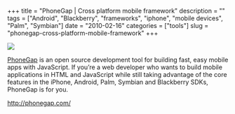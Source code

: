 +++
title = "PhoneGap | Cross platform mobile framework"
description = ""
tags = ["Android", "Blackberry", "frameworks", "iphone", "mobile devices", "Palm", "Symbian"]
date = "2010-02-16"
categories = ["tools"]
slug = "phonegap-cross-platform-mobile-framework"
+++


<div class="tool-screenshot mb1"><a href="http://phonegap.com/"><img id="bluga-thumbnail-2836" class="bluga-thumbnail custom" src="//media.konigi.com/bluga/
wt5232bf1e1b35e_custom.jpg"/></a></div><p><a href="http://phonegap.com/">PhoneGap</a> is an open source development tool for building fast, easy mobile apps with JavaScript. If you’re a web developer who wants to build mobile applications in HTML and JavaScript while still taking advantage of the core features in the iPhone, Android, Palm, Symbian and Blackberry SDKs, PhoneGap is for you.</p>

  
<p><a href="http://phonegap.com/">http://phonegap.com/</a></p>
      
